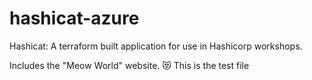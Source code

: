 # hashicat-azure
Hashicat: A terraform built application for use in Hashicorp workshops.

Includes the "Meow World" website. 😻
This is the test file